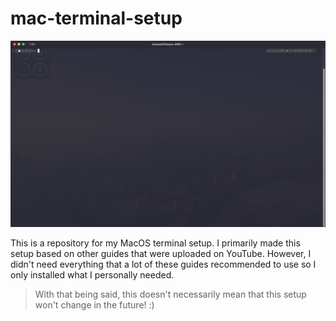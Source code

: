 # mac-terminal-setup
![Terminal Screenshot](terminal.png)

This is a repository for my MacOS terminal setup. I primarily made this setup based on other guides that were uploaded on YouTube. However, I didn't need everything that a lot of these guides recommended to use so I only installed what I personally needed.

> With that being said, this doesn't necessarily mean that this setup won't change in the future! :)

